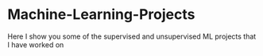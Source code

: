 # Machine-Learning-Projects
Here I show you some of the supervised and unsupervised ML projects that I have worked on
